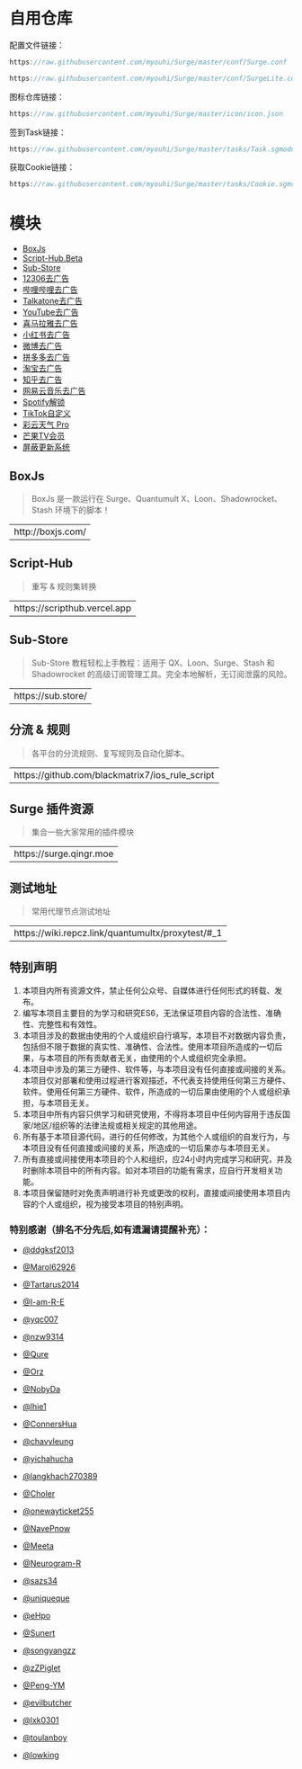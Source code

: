 # 自用仓库

配置文件链接：<br>
```Java
https://raw.githubusercontent.com/myouhi/Surge/master/conf/Surge.conf
```
```Java
https://raw.githubusercontent.com/myouhi/Surge/master/conf/SurgeLite.conf
```
图标仓库链接：<br>
```Java
https://raw.githubusercontent.com/myouhi/Surge/master/icon/icon.json
```
签到Task链接：<br>
```Java
https://raw.githubusercontent.com/myouhi/Surge/master/tasks/Task.sgmodule
```
获取Cookie链接：<br>
```Java
https://raw.githubusercontent.com/myouhi/Surge/master/tasks/Cookie.sgmodule
```

# 模块

* [BoxJs](https://raw.githubusercontent.com/myouhi/Surge/master/module/BoxJs.sgmodule)
* [Script-Hub.Beta](https://raw.githubusercontent.com/myouhi/Surge/master/module/Script-Hub.Beta.sgmodule)
* [Sub-Store](https://raw.githubusercontent.com/myouhi/Surge/master/module/Sub-Store.sgmodule)
* [12306去广告](https://raw.githubusercontent.com/myouhi/Surge/master/module/12306.sgmodule)
* [哔哩哔哩去广告](https://raw.githubusercontent.com/myouhi/Surge/master/module/BiliBili.sgmodule)
* [Talkatone去广告](https://raw.githubusercontent.com/myouhi/Surge/master/module/Talkatone.sgmodule)
* [YouTube去广告](https://raw.githubusercontent.com/myouhi/Surge/master/module/YouTube.sgmodule)
* [喜马拉雅去广告](https://raw.githubusercontent.com/myouhi/Surge/master/module/Xmlya.sgmodule)
* [小红书去广告](https://raw.githubusercontent.com/myouhi/Surge/master/module/XiaoHongShu.sgmodule)
* [微博去广告](https://raw.githubusercontent.com/myouhi/Surge/master/module/WeiBo.sgmodule)
* [拼多多去广告](https://raw.githubusercontent.com/myouhi/Surge/master/module/PinDuoDuo.sgmodule)
* [淘宝去广告](https://raw.githubusercontent.com/myouhi/Surge/master/module/TaoBao.sgmodule)
* [知乎去广告](https://raw.githubusercontent.com/myouhi/Surge/master/module/ZhiHu.sgmodule)
* [网易云音乐去广告](https://raw.githubusercontent.com/myouhi/Surge/master/module/NetEaseMusic.sgmodule)
* [Spotify解锁](https://raw.githubusercontent.com/myouhi/Surge/master/module/Spotify.sgmodule)
* [TikTok自定义](https://raw.githubusercontent.com/myouhi/Surge/master/module/TikTok.sgmodule)
* [彩云天气 Pro](https://raw.githubusercontent.com/myouhi/Surge/master/module/CaiYun.sgmodule)
* [芒果TV会员](https://raw.githubusercontent.com/myouhi/Surge/master/module/MangGuoTV.sgmodule)
* [屏蔽更新系统](https://raw.githubusercontent.com/myouhi/Surge/master/module/BlockUpdate.sgmodule)

## BoxJs
> BoxJs 是一款运行在 Surge、Quantumult X、Loon、Shadowrocket、Stash 环境下的脚本！
<table>
  <tr>
    <td>http://boxjs.com/</td>
  </tr>
</table>

## Script-Hub
> 重写 & 规则集转换
<table>
  <tr>
    <td>https://scripthub.vercel.app</td>
  </tr>
</table>

## Sub-Store
> Sub-Store 教程轻松上手教程：适用于 QX、Loon、Surge、Stash 和 Shadowrocket 的高级订阅管理工具。完全本地解析，无订阅泄露的风险。
<table>
  <tr>
    <td>https://sub.store/</td>
  </tr>
</table>

## 分流 & 规则
> 各平台的分流规则、复写规则及自动化脚本。
<table>
  <tr>
    <td>https://github.com/blackmatrix7/ios_rule_script</td>
  </tr>
</table>

## Surge 插件资源
> 集合一些大家常用的插件模块
<table>
  <tr>
    <td>https://surge.qingr.moe</td>
  </tr>
</table>

## 测试地址
> 常用代理节点测试地址
<table>
  <tr>
    <td>https://wiki.repcz.link/quantumultx/proxytest/#_1</td>
  </tr>
</table>

## 特别声明

1. 本项目内所有资源文件，禁止任何公众号、自媒体进行任何形式的转载、发布。
2. 编写本项目主要目的为学习和研究ES6，无法保证项目内容的合法性、准确性、完整性和有效性。
3. 本项目涉及的数据由使用的个人或组织自行填写，本项目不对数据内容负责，包括但不限于数据的真实性、准确性、合法性。使用本项目所造成的一切后果，与本项目的所有贡献者无关，由使用的个人或组织完全承担。
4. 本项目中涉及的第三方硬件、软件等，与本项目没有任何直接或间接的关系。本项目仅对部署和使用过程进行客观描述，不代表支持使用任何第三方硬件、软件。使用任何第三方硬件、软件，所造成的一切后果由使用的个人或组织承担，与本项目无关。
5. 本项目中所有内容只供学习和研究使用，不得将本项目中任何内容用于违反国家/地区/组织等的法律法规或相关规定的其他用途。
6. 所有基于本项目源代码，进行的任何修改，为其他个人或组织的自发行为，与本项目没有任何直接或间接的关系，所造成的一切后果亦与本项目无关。
7. 所有直接或间接使用本项目的个人和组织，应24小时内完成学习和研究，并及时删除本项目中的所有内容。如对本项目的功能有需求，应自行开发相关功能。
8. 本项目保留随时对免责声明进行补充或更改的权利，直接或间接使用本项目内容的个人或组织，视为接受本项目的特别声明。

### 特别感谢（排名不分先后,如有遗漏请提醒补充）：

* [@ddgksf2013](https://github.com/ddgksf2013)

* [@Marol62926](https://github.com/Marol62926)

* [@Tartarus2014](https://github.com/Tartarus2014)

* [@I-am-R-E](https://github.com/I-am-R-E)

* [@yqc007](https://github.com/yqc007)

* [@nzw9314](https://github.com/nzw9314)

* [@Qure](https://github.com/Koolson/Qure)

* [@Orz](https://github.com/Orz-3/mini)

* [@NobyDa](https://github.com/NobyDa)

* [@lhie1](https://github.com/lhie1)

* [@ConnersHua](https://github.com/ConnersHua)

* [@chavyleung](https://github.com/chavyleung)

* [@yichahucha](https://github.com/yichahucha)

* [@langkhach270389](https://github.com/langkhach270389)

* [@Choler](https://github.com/Choler)

* [@onewayticket255](https://github.com/onewayticket255)

* [@NavePnow](https://github.com/NavePnow)

* [@Meeta](https://github.com/MeetaGit)

* [@Neurogram-R](https://github.com/Neurogram-R)

* [@sazs34](https://github.com/sazs34)

* [@uniqueque](https://github.com/uniqueque)

* [@eHpo](https://github.com/eHpo1/Rules)

* [@Sunert](https://github.com/Sunert/Scripts)

* [@songyangzz](https://github.com/songyangzz/QuantumultX.git)

* [@zZPiglet](https://github.com/zZPiglet/Task.git)

* [@Peng-YM](https://github.com/Peng-YM/QuanX)

* [@evilbutcher](https://github.com/evilbutcher/Quantumult_X/tree/master)

* [@lxk0301](https://gitee.com/lxk0301/jd_scripts/tree/master/)

* [@toulanboy](https://github.com/toulanboy/scripts)

* [@lowking](https://github.com/lowking/Scripts)
